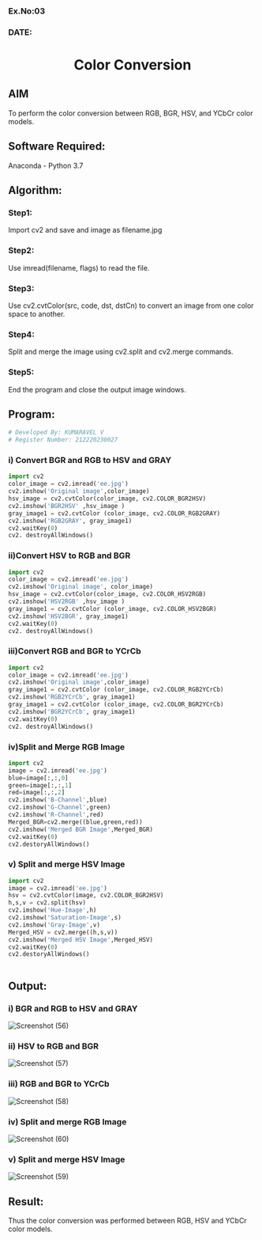 ### Ex.No:03
### DATE: 
# <p align="center">Color Conversion</p>

## AIM
To perform the color conversion between RGB, BGR, HSV, and YCbCr color models.

## Software Required:
Anaconda - Python 3.7
## Algorithm:
### Step1:

Import cv2 and save and image as filename.jpg
### Step2:

Use imread(filename, flags) to read the file.

### Step3:

Use cv2.cvtColor(src, code, dst, dstCn) to convert an image from one color space to another.

### Step4:

Split and merge the image using cv2.split and cv2.merge commands.

### Step5:

End the program and close the output image windows.

## Program:
```python
# Developed By: KUMARAVEL V
# Register Number: 212220230027
```
### i) Convert BGR and RGB to HSV and GRAY
```python
import cv2
color_image = cv2.imread('ee.jpg')
cv2.imshow('Original image',color_image)
hsv_image = cv2.cvtColor(color_image, cv2.COLOR_BGR2HSV)
cv2.imshow('BGR2HSV' ,hsv_image )
gray_image1 = cv2.cvtColor (color_image, cv2.COLOR_RGB2GRAY)
cv2.imshow('RGB2GRAY', gray_image1)
cv2.waitKey(0)
cv2. destroyAllWindows()
```


### ii)Convert HSV to RGB and BGR


```python
import cv2
color_image = cv2.imread('ee.jpg')
cv2.imshow('Original image', color_image)
hsv_image = cv2.cvtColor(color_image, cv2.COLOR_HSV2RGB)
cv2.imshow('HSV2RGB' ,hsv_image )
gray_image1 = cv2.cvtColor (color_image, cv2.COLOR_HSV2BGR)
cv2.imshow('HSV2BGR', gray_image1)
cv2.waitKey(0)
cv2. destroyAllWindows()

```
### iii)Convert RGB and BGR to YCrCb

```python
import cv2
color_image = cv2.imread('ee.jpg')
cv2.imshow('Original image',color_image)
gray_image1 = cv2.cvtColor (color_image, cv2.COLOR_RGB2YCrCb)
cv2.imshow('RGB2YCrCb', gray_image1)
gray_image1 = cv2.cvtColor (color_image, cv2.COLOR_BGR2YCrCb)
cv2.imshow('BGR2YCrCb', gray_image1)
cv2.waitKey(0)
cv2. destroyAllWindows()

```
### iv)Split and Merge RGB Image
```python
import cv2
image = cv2.imread('ee.jpg')
blue=image[:,:,0]
green=image[:,:,1]
red=image[:,:,2]
cv2.imshow('B-Channel',blue)
cv2.imshow('G-Channel',green)
cv2.imshow('R-Channel',red)
Merged_BGR=cv2.merge((blue,green,red))
cv2.imshow('Merged BGR Image',Merged_BGR)
cv2.waitKey(0)
cv2.destoryAllWindows()

```
### v) Split and merge HSV Image
```python
import cv2
image = cv2.imread('ee.jpg')
hsv = cv2.cvtColor(image, cv2.COLOR_BGR2HSV)
h,s,v = cv2.split(hsv)
cv2.imshow('Hue-Image',h)
cv2.imshow('Saturation-Image',s)
cv2.imshow('Gray-Image',v)
Merged_HSV = cv2.merge((h,s,v))
cv2.imshow('Merged HSV Image',Merged_HSV)
cv2.waitKey(0)
cv2.destoryAllWindows()



```
## Output:
### i) BGR and RGB to HSV and GRAY
![Screenshot (56)](https://user-images.githubusercontent.com/75235334/162568992-951f21fa-5d48-4750-8f98-e2c02d8db1dc.png)


### ii) HSV to RGB and BGR

![Screenshot (57)](https://user-images.githubusercontent.com/75235334/162569036-70d7dc59-e978-4697-b6df-08fa128cb706.png)
### iii) RGB and BGR to YCrCb

![Screenshot (58)](https://user-images.githubusercontent.com/75235334/162569068-7972af2b-101c-4275-83a9-1c94b475a3d1.png)

### iv) Split and merge RGB Image
![Screenshot (60)](https://user-images.githubusercontent.com/75235334/162569193-a42d8bb7-f4a0-4d0c-bc6c-bd195d4ba3a0.png)


### v) Split and merge HSV Image

![Screenshot (59)](https://user-images.githubusercontent.com/75235334/162569165-30dec521-7f9d-4bf7-a5a6-df1e5abe7564.png)


## Result:
Thus the color conversion was performed between RGB, HSV and YCbCr color models.

